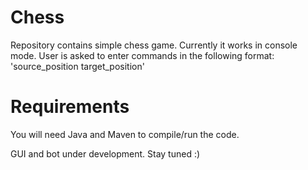 # Chess

Repository contains simple chess game. Currently it works in console mode.
User is asked to enter commands in the following format:
'source_position target_position'

# Requirements
You will need Java and Maven to compile/run the code.

GUI and bot under development. Stay tuned :)
